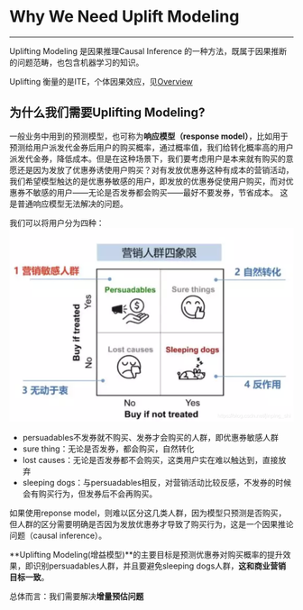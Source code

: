 # Why We Need Uplift Modeling
---

Uplifting Modeling 是因果推理Causal Inference 的一种方法，既属于因果推断的问题范畴，也包含机器学习的知识。

Uplifting 衡量的是ITE，个体因果效应，见[Overview](./1_Overview_Uplift_Modeling.md)

## 为什么我们需要Uplifting Modeling?

一般业务中用到的预测模型，也可称为**响应模型（response model）**，比如用于预测给用户派发代金券后用户的购买概率，通过概率值，我们给转化概率高的用户派发代金券，降低成本。但是在这种场景下，我们要考虑用户是本来就有购买的意愿还是因为发放了优惠券诱使用户购买？对有发放优惠券这种有成本的营销活动，我们希望模型触达的是优惠券敏感的用户，即发放的优惠券促使用户购买，而对优惠券不敏感的用户——无论是否发券都会购买——最好不要发券，节省成本。 这是普通响应模型无法解决的问题。

我们可以将用户分为四种：
![四象限](./data/2020041716280638.png)


- persuadables不发券就不购买、发券才会购买的人群，即优惠券敏感人群
- sure thing：无论是否发券，都会购买，自然转化
- lost causes：无论是否发券都不会购买，这类用户实在难以触达到，直接放弃
- sleeping dogs：与persuadables相反，对营销活动比较反感，不发券的时候会有购买行为，但发券后不会再购买。

如果使用reponse model，则难以区分这几类人群，因为模型只预测是否购买，但人群的区分需要明确是否因为发放优惠券才导致了购买行为，这是一个因果推论问题（causal inference）。

**Uplifting Modeling(增益模型)**的主要目标是预测优惠券对购买概率的提升效果，即识别persuadables人群，并且要避免sleeping dogs人群，**这和商业营销目标一致**。

总体而言：我们需要解决**增量预估问题**
